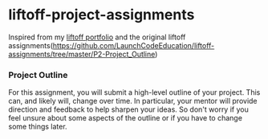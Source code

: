 # liftoff-project-assignments

Inspired from my [liftoff portfolio](https://github.com/speudusa/liftoff-assignments/tree/master/P2-Project_Outline) and the original liftoff assignments(https://github.com/LaunchCodeEducation/liftoff-assignments/tree/master/P2-Project_Outline)

### Project Outline
For this assignment, you will submit a high-level outline of your project. This can, and likely will, change over time. In particular, your mentor will provide direction and feedback to help sharpen your ideas. So don't worry if you feel unsure about some aspects of the outline or if you have to change some things later.
